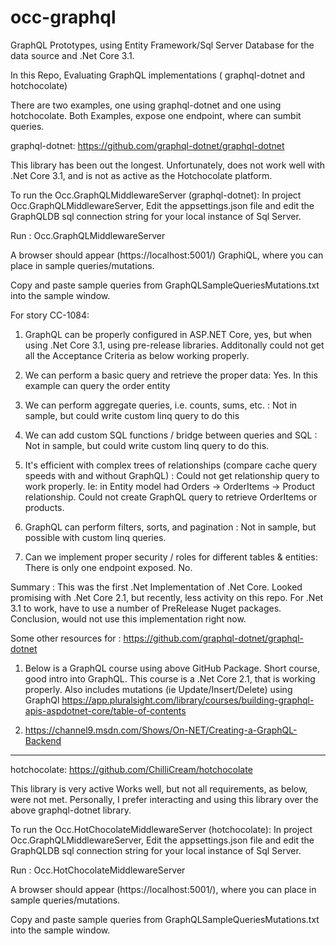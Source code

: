 # occ-graphql
GraphQL Prototypes, using Entity Framework/Sql Server Database for the data source and .Net Core 3.1. 

In this Repo, Evaluating GraphQL implementations ( graphql-dotnet and  hotchocolate)


There are two examples, one using graphql-dotnet and one using hotchocolate.
Both Examples, expose one endpoint, where can sumbit queries.

graphql-dotnet:
https://github.com/graphql-dotnet/graphql-dotnet

This library has been out the longest.
Unfortunately, does not work well with .Net Core 3.1, and is not as active as the Hotchocolate platform.

To run the Occ.GraphQLMiddlewareServer (graphql-dotnet):
In project Occ.GraphQLMiddlewareServer, Edit the appsettings.json file and edit the GraphQLDB sql connection string for your local instance of Sql Server.

Run : Occ.GraphQLMiddlewareServer 

A browser should appear (https://localhost:5001/) GraphiQL, where you can place in sample queries/mutations.

Copy and paste sample queries from GraphQLSampleQueriesMutations.txt into the sample window.

For story CC-1084:
1) GraphQL can be properly configured in ASP.NET Core, yes, but when using .Net Core 3.1, using pre-release libraries. Additonally could not get all the Acceptance Criteria as below working properly. 

2) We can perform a basic query and retrieve the proper data:
Yes. In this example can query the order entity

3) We can perform aggregate queries, i.e. counts, sums, etc. : Not in sample, but could write custom linq query to do this

4) We can add custom SQL functions / bridge between queries and SQL : Not in sample, but could write custom linq query to do this.

5) It's efficient with complex trees of relationships (compare cache query speeds with and without GraphQL) : Could not get relationship query to work properly. Ie: in Entity model had Orders -> OrderItems -> Product relationship. Could not create GraphQL query to retrieve OrderItems or products.

6) GraphQL can perform filters, sorts, and pagination : Not in sample, but possible with custom linq queries. 

7) Can we implement proper security / roles for different tables & entities: There is only one endpoint exposed. No.

Summary : This was the first .Net Implementation of .Net Core. Looked promising with .Net Core 2.1, but recently, less activity on this repo. For .Net 3.1 to work, have to use a number of PreRelease Nuget packages. Conclusion, would not use this implementation right now.

Some other resources for : https://github.com/graphql-dotnet/graphql-dotnet

1) Below is a GraphQL course using above GitHub Package. Short course, good intro into GraphQL. This course is a .Net Core 2.1, that is working properly. Also includes mutations (ie Update/Insert/Delete) using GraphQl 
https://app.pluralsight.com/library/courses/building-graphql-apis-aspdotnet-core/table-of-contents

2) https://channel9.msdn.com/Shows/On-NET/Creating-a-GraphQL-Backend


--------------------------------------------------------------------------

hotchocolate:
https://github.com/ChilliCream/hotchocolate

This library is very active
Works well, but not all requirements, as below, were not met.
Personally, I prefer interacting and using this library over the above graphql-dotnet library.

To run the Occ.HotChocolateMiddlewareServer (hotchocolate):
In project Occ.GraphQLMiddlewareServer, Edit the appsettings.json file and edit the GraphQLDB sql connection string for your local instance of Sql Server.

Run : Occ.HotChocolateMiddlewareServer

A browser should appear (https://localhost:5001/), where you can place in sample queries/mutations.

Copy and paste sample queries from GraphQLSampleQueriesMutations.txt into the sample window.
